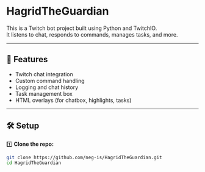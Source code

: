 # HagridTheGuardian

This is a Twitch bot project built using Python and TwitchIO.  
It listens to chat, responds to commands, manages tasks, and more.

---

## 🚀 Features
- Twitch chat integration
- Custom command handling
- Logging and chat history
- Task management box
- HTML overlays (for chatbox, highlights, tasks)

---

## 🛠 Setup

1️⃣ **Clone the repo:**
```bash
git clone https://github.com/neg-is/HagridTheGuardian.git
cd HagridTheGuardian

